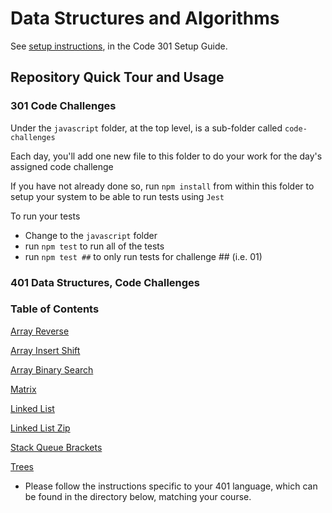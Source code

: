# Data Structures and Algorithms

See [setup instructions](https://codefellows.github.io/setup-guide/code-301/2-code-challenges), in the Code 301 Setup Guide.

## Repository Quick Tour and Usage

### 301 Code Challenges

Under the `javascript` folder, at the top level, is a sub-folder called `code-challenges`

Each day, you'll add one new file to this folder to do your work for the day's assigned code challenge

If you have not already done so, run `npm install` from within this folder to setup your system to be able to run tests using `Jest`

To run your tests

- Change to the `javascript` folder
- run `npm test` to run all of the tests
- run `npm test ##` to only run tests for challenge ## (i.e. 01)

### 401 Data Structures, Code Challenges

### Table of Contents

[Array Reverse](python/docs/array_reverse/README.md)

[Array Insert Shift](python/docs/array_insert_shift/README.md)

[Array Binary Search](python/docs/array_binary_search/README.md)

[Matrix](python/docs/matrix/README.md)

[Linked List](python\docs\linked-list-implementation\README.md)

[Linked List Zip](python/docs/linked_list_zip/README.md)

[Stack Queue Brackets](python\docs\stack_queue_brackets\README.md)

[Trees](python\docs\trees\README.md)

- Please follow the instructions specific to your 401 language, which can be found in the directory below, matching your course.
